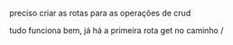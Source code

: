 preciso criar as rotas para as operações de crud

tudo funciona bem, já há a primeira rota get no caminho /